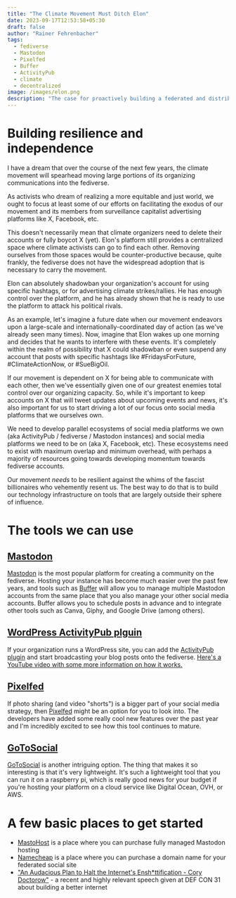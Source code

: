 ```yaml
---
title: "The Climate Movement Must Ditch Elon"
date: 2023-09-17T12:53:58+05:30
draft: false
author: "Rainer Fehrenbacher"
tags:
  - fediverse
  - Mastodon
  - Pixelfed
  - Buffer
  - ActivityPub
  - climate
  - decentralized
image: /images/elon.png
description: "The case for proactively building a federated and distributed ecosystem of communications and social media"
---
```

# Building resilience and independence
I have a dream that over the course of the next few years, the climate movement will spearhead moving large portions of its organizing communications into the fediverse. 

As activists who dream of realizing a more equitable and just world, we ought to focus at least some of our efforts on facilitating the exodus of our movement and its members from surveillance capitalist advertising platforms like X, Facebook, etc.

This doesn't necessarily mean that climate organizers need to delete their accounts or fully boycot X (yet). Elon's platform still provides a centralized space where climate activists can go to find each other. Removing ourselves from those spaces would be counter-productive because, quite frankly, the fediverse does not have the widespread adoption that is necessary to carry the movement.

Elon can absolutely shadowban your organization's account for using specific hashtags, or for advertising climate strikes/rallies. He has enough control over the platform, and he has already shown that he is ready to use the platform to attack his political rivals.

As an example, let's imagine a future date when our movement endeavors upon a large-scale and internationally-coordinated day of action (as we've already seen many times). Now, imagine that Elon wakes up one morning and decides that he wants to interfere with these events. It's completely within the realm of possibility that X could shadowban or even suspend any account that posts with specific hashtags like #FridaysForFuture, #ClimateActionNow, or #SueBigOil.

If our movement is dependent on X for being able to communicate with each other, then we've essentially given one of our greatest enemies total control over our organizing capacity. So, while it's important to keep accounts on X that will tweet updates about upcoming events and news, it's also important for us to start driving a lot of our focus onto social media platforms that we ourselves own.

We need to develop parallel ecosystems of social media platforms we own (aka ActivityPub / fediverse / Mastodon instances) and social media platforms we need to be on (aka X, Facebook, etc). These ecosystems need to exist with maximum overlap and minimum overhead, with perhaps a majority of resources going towards developing momentum towards fediverse accounts.

Our movement *needs* to be resilient against the whims of the fascist billionaires who vehemently resent us. The best way to do that is to build our technology infrastructure on tools that are largely outside their sphere of influence.

# The tools we can use

## [Mastodon](https://joinmastodon.org/)
[Mastodon](https://joinmastodon.org/) is the most popular platform for creating a community on the fediverse. Hosting your instance has become much easier over the past few years, and tools such as [Buffer](https://buffer.com/mastodon) will allow you to manage multiple Mastodon accounts from the same place that you also manage your other social media accounts. Buffer allows you to schedule posts in advance and to integrate other tools such as Canva, Giphy, and Google Drive (among others).

## [WordPress ActivityPub plguin](https://wordpress.org/plugins/activitypub/)
If your organization runs a WordPress site, you can add the [ActivityPub plugin](https://wordpress.org/plugins/activitypub/) and start broadcasting your blog posts onto the fediverse. [Here's a YouTube video with some more information on how it works.](https://www.youtube.com/watch?v=Cx26mI78HOE)

## [Pixelfed](https://pixelfed.org/)
If photo sharing (and video "shorts") is a bigger part of your social media strategy, then [Pixelfed](https://pixelfed.org/) might be an option for you to look into. The developers have added some really cool new features over the past year and I'm incredibly excited to see how this tool continues to mature.

## [GoToSocial](https://gotosocial.org/)
[GoToSocial](https://gotosocial.org/) is another intriguing option. The thing that makes it so interesting is that it's very lightweight. It's such a lightweight tool that you can run it on a raspberry pi, which is really good news for your budget if you're hosting your platform on a cloud service like Digital Ocean, OVH, or AWS.

# A few basic places to get started
- [MastoHost](https://masto.host/) is a place where you can purchase fully managed Mastodon hosting
- [Namecheap](https://namecheap.org) is a place where you can purchase a domain name for your federated social site
- ["An Audacious Plan to Halt the Internet's Ensh*ttification - Cory Doctorow"](https://www.youtube.com/watch?v=rimtaSgGz_4) - a recent and highly relevant speech given at DEF CON 31 about building a better internet